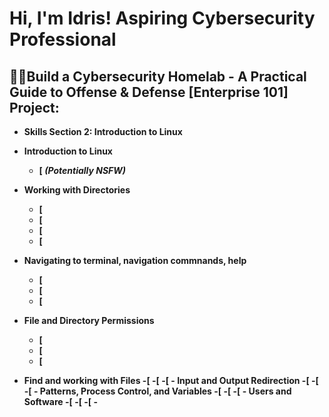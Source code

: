 <h1>Hi, I'm Idris! Aspiring Cybersecurity Professional</a>

<h2>👨‍💻Build a Cybersecurity Homelab - A Practical Guide to Offense & Defense [Enterprise 101]
  Project:</h2>

- <b>Skills Section 2: Introduction to Linux   
- <b>Introduction to Linux</b>
  - [ <b><i>(Potentially NSFW)</b></i>
- <b>Working with Directories </b>
  - [
  - [
  - [
  - [
- <b>Navigating to terminal, navigation commnands, help</b>
  - [
  - [
  - [
- <b>File and Directory Permissions</b>
  - [
  - [
  - [
 
- <b>Find and working with Files<b>
  -[
  -[
  -[
-<b> Input and Output Redirection<b>
  -[
  -[
  -[
-<b> Patterns, Process Control, and Variables<b>
  -[
  -[
  -[
-<b> Users and Software<b>
  -[
  -[
  -[
-<b> 
<h2></h2>

